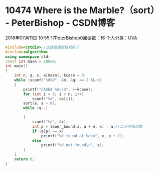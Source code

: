 # 10474 Where is the Marble?（sort） - PeterBishop - CSDN博客





2018年07月11日 10:55:17[PeterBishop0](https://me.csdn.net/qq_40061421)阅读数：16
个人分类：[UVA](https://blog.csdn.net/qq_40061421/article/category/7793583)









```cpp
#include<cstdio>//这题看懂题目就好了
#include<algorithm>
using namespace std;
const int maxn = 10000;
int main()
{
	int n, q, x, a[maxn], kcase = 0;
	while (scanf("%d%d", &n, &q) == 2 && n)
	{
		printf("CASE# %d:\n", ++kcase);
		for (int i = 0; i < n; i++)
			scanf("%d", &a[i]);
		sort(a, a + n);
		while (q--)

		{
			scanf("%d", &x);
			int p = lower_bound(a, a + n, x) - a;//二分寻找位置
			if (a[p] == x)
				printf("%d found at %d\n", x, p + 1);
			else
				printf("%d not found\n", x);
		}
	}
	return 0;
}
```




